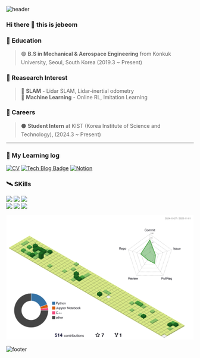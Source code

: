 ![header](https://capsule-render.vercel.app/api?type=waving&&color=timeGradient&height=80&section=header&fontSize=90)  
### Hi there 👋 this is jebeom

### 🌱 Education  
> 🟢 **B.S in Mechanical & Aerospace Engineering** from Konkuk University, Seoul, South Korea (2019.3 ~ Present)  

### :blue_book: Reasearch Interest  
> 🔵 **SLAM** - Lidar SLAM, Lidar-inertial odometry  
> 🔵 **Machine Learning** - Online RL, Imitation Learning

### 🚀 Careers

> ⚫ **Student Intern** at KIST (Korea Institute of Science and Technology), (2024.3 ~ Present)  

---

### 👀 My Learning log
<div align=left>

[![CV](http://img.shields.io/badge/-CV-black?style=flat-square&logo=github&link=https://davinci-ai.tistory.com/)](https://github.com/jebeom/Jebeom_CV)
[![Tech Blog Badge](http://img.shields.io/badge/-Tech%20blog-black?style=flat-square&logo=github&link=https://davinci-ai.tistory.com/)](https://jebeom.github.io/)
[![Notion](https://img.shields.io/badge/Notion-000000?style=flat-square&logo=Notion&logoColor=white&link=https://jebeom.notion.site/PORTFOLIO-64bbb7bf4a1d4988a229aca639268436?pvs=74)](https://jebeom.notion.site/PORTFOLIO-64bbb7bf4a1d4988a229aca639268436?pvs=74)
</div>

### 🛰️ SKills

<div align=left>
    <img src="https://img.shields.io/badge/ROS-22314E?style=flat-square&logo=ROS&logoColor=white">
    <img src="https://img.shields.io/badge/Ubuntu-E95420?style=flat-square&logo=Ubuntu&logoColor=white">
    <img src="https://img.shields.io/badge/linux-FCC624?style=flat-square&logo=linux&logoColor=black">
    <br>
    <img src="https://img.shields.io/badge/C++-00599C?style=flat-square&logo=c%2B%2B&logoColor=white">
    <img src="https://img.shields.io/badge/Python-3766AB?style=flat-square&logo=Python&logoColor=white">
    <img src="https://img.shields.io/badge/LaTex-008080?style=flat-square&logo=LaTex&logoColor=black">
  
</div>


![](./profile-3d-contrib/profile-green-animate.svg)

![footer](https://capsule-render.vercel.app/api?type=waving&&color=timeGradient&height=80&section=footer&fontSize=90)
